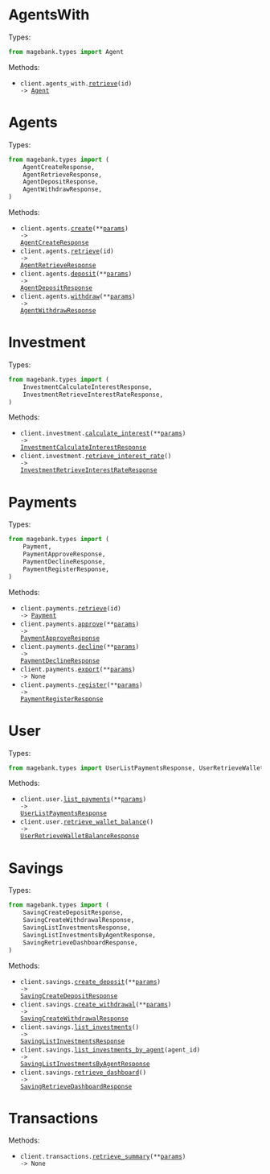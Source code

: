 # AgentsWith

Types:

```python
from magebank.types import Agent
```

Methods:

- <code title="get /agentsWith/{id}">client.agents_with.<a href="./src/magebank/resources/agents_with.py">retrieve</a>(id) -> <a href="./src/magebank/types/agent.py">Agent</a></code>

# Agents

Types:

```python
from magebank.types import (
    AgentCreateResponse,
    AgentRetrieveResponse,
    AgentDepositResponse,
    AgentWithdrawResponse,
)
```

Methods:

- <code title="post /agents/create">client.agents.<a href="./src/magebank/resources/agents.py">create</a>(\*\*<a href="src/magebank/types/agent_create_params.py">params</a>) -> <a href="./src/magebank/types/agent_create_response.py">AgentCreateResponse</a></code>
- <code title="get /agents/{id}">client.agents.<a href="./src/magebank/resources/agents.py">retrieve</a>(id) -> <a href="./src/magebank/types/agent_retrieve_response.py">AgentRetrieveResponse</a></code>
- <code title="post /agents/deposit">client.agents.<a href="./src/magebank/resources/agents.py">deposit</a>(\*\*<a href="src/magebank/types/agent_deposit_params.py">params</a>) -> <a href="./src/magebank/types/agent_deposit_response.py">AgentDepositResponse</a></code>
- <code title="post /agents/withdraw">client.agents.<a href="./src/magebank/resources/agents.py">withdraw</a>(\*\*<a href="src/magebank/types/agent_withdraw_params.py">params</a>) -> <a href="./src/magebank/types/agent_withdraw_response.py">AgentWithdrawResponse</a></code>

# Investment

Types:

```python
from magebank.types import (
    InvestmentCalculateInterestResponse,
    InvestmentRetrieveInterestRateResponse,
)
```

Methods:

- <code title="post /investment/calculator">client.investment.<a href="./src/magebank/resources/investment.py">calculate_interest</a>(\*\*<a href="src/magebank/types/investment_calculate_interest_params.py">params</a>) -> <a href="./src/magebank/types/investment_calculate_interest_response.py">InvestmentCalculateInterestResponse</a></code>
- <code title="get /investment/interest-rate">client.investment.<a href="./src/magebank/resources/investment.py">retrieve_interest_rate</a>() -> <a href="./src/magebank/types/investment_retrieve_interest_rate_response.py">InvestmentRetrieveInterestRateResponse</a></code>

# Payments

Types:

```python
from magebank.types import (
    Payment,
    PaymentApproveResponse,
    PaymentDeclineResponse,
    PaymentRegisterResponse,
)
```

Methods:

- <code title="get /payments/{id}">client.payments.<a href="./src/magebank/resources/payments.py">retrieve</a>(id) -> <a href="./src/magebank/types/payment.py">Payment</a></code>
- <code title="post /payments/setApprove">client.payments.<a href="./src/magebank/resources/payments.py">approve</a>(\*\*<a href="src/magebank/types/payment_approve_params.py">params</a>) -> <a href="./src/magebank/types/payment_approve_response.py">PaymentApproveResponse</a></code>
- <code title="post /payments/setDecline">client.payments.<a href="./src/magebank/resources/payments.py">decline</a>(\*\*<a href="src/magebank/types/payment_decline_params.py">params</a>) -> <a href="./src/magebank/types/payment_decline_response.py">PaymentDeclineResponse</a></code>
- <code title="post /payments/export">client.payments.<a href="./src/magebank/resources/payments.py">export</a>(\*\*<a href="src/magebank/types/payment_export_params.py">params</a>) -> None</code>
- <code title="post /payments/register">client.payments.<a href="./src/magebank/resources/payments.py">register</a>(\*\*<a href="src/magebank/types/payment_register_params.py">params</a>) -> <a href="./src/magebank/types/payment_register_response.py">PaymentRegisterResponse</a></code>

# User

Types:

```python
from magebank.types import UserListPaymentsResponse, UserRetrieveWalletBalanceResponse
```

Methods:

- <code title="get /user/payments">client.user.<a href="./src/magebank/resources/user.py">list_payments</a>(\*\*<a href="src/magebank/types/user_list_payments_params.py">params</a>) -> <a href="./src/magebank/types/user_list_payments_response.py">UserListPaymentsResponse</a></code>
- <code title="get /user/wallet-balance">client.user.<a href="./src/magebank/resources/user.py">retrieve_wallet_balance</a>() -> <a href="./src/magebank/types/user_retrieve_wallet_balance_response.py">UserRetrieveWalletBalanceResponse</a></code>

# Savings

Types:

```python
from magebank.types import (
    SavingCreateDepositResponse,
    SavingCreateWithdrawalResponse,
    SavingListInvestmentsResponse,
    SavingListInvestmentsByAgentResponse,
    SavingRetrieveDashboardResponse,
)
```

Methods:

- <code title="post /savings/deposit">client.savings.<a href="./src/magebank/resources/savings.py">create_deposit</a>(\*\*<a href="src/magebank/types/saving_create_deposit_params.py">params</a>) -> <a href="./src/magebank/types/saving_create_deposit_response.py">SavingCreateDepositResponse</a></code>
- <code title="post /savings/withdraw">client.savings.<a href="./src/magebank/resources/savings.py">create_withdrawal</a>(\*\*<a href="src/magebank/types/saving_create_withdrawal_params.py">params</a>) -> <a href="./src/magebank/types/saving_create_withdrawal_response.py">SavingCreateWithdrawalResponse</a></code>
- <code title="get /savings/myinvestments">client.savings.<a href="./src/magebank/resources/savings.py">list_investments</a>() -> <a href="./src/magebank/types/saving_list_investments_response.py">SavingListInvestmentsResponse</a></code>
- <code title="get /savings/{agentId}">client.savings.<a href="./src/magebank/resources/savings.py">list_investments_by_agent</a>(agent_id) -> <a href="./src/magebank/types/saving_list_investments_by_agent_response.py">SavingListInvestmentsByAgentResponse</a></code>
- <code title="get /savings/dashboard">client.savings.<a href="./src/magebank/resources/savings.py">retrieve_dashboard</a>() -> <a href="./src/magebank/types/saving_retrieve_dashboard_response.py">SavingRetrieveDashboardResponse</a></code>

# Transactions

Methods:

- <code title="get /transactions/summary">client.transactions.<a href="./src/magebank/resources/transactions.py">retrieve_summary</a>(\*\*<a href="src/magebank/types/transaction_retrieve_summary_params.py">params</a>) -> None</code>
